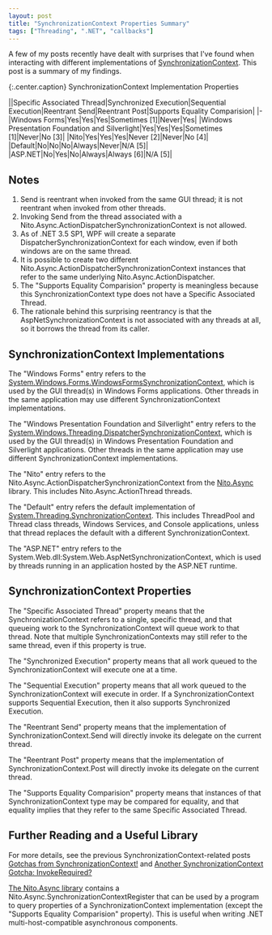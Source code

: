 ```yaml
---
layout: post
title: "SynchronizationContext Properties Summary"
tags: ["Threading", ".NET", "callbacks"]
---
```



A few of my posts recently have dealt with surprises that I've found when interacting with different implementations of [SynchronizationContext](http://msdn.microsoft.com/en-us/library/system.threading.synchronizationcontext.aspx). This post is a summary of my findings.



{:.center.caption}
SynchronizationContext Implementation Properties

||Specific Associated Thread|Synchronized Execution|Sequential Execution|Reentrant Send|Reentrant Post|Supports Equality Comparision|
|-
|Windows Forms|Yes|Yes|Yes|Sometimes [1]|Never|Yes|
|Windows Presentation Foundation and Silverlight|Yes|Yes|Yes|Sometimes [1]|Never|No [3]|
|Nito|Yes|Yes|Yes|Never [2]|Never|No [4]|
|Default|No|No|No|Always|Never|N/A [5]|
|ASP.NET|No|Yes|No|Always|Always [6]|N/A [5]|


## Notes


1. Send is reentrant when invoked from the same GUI thread; it is not reentrant when invoked from other threads.
1. Invoking Send from the thread associated with a Nito.Async.ActionDispatcherSynchronizationContext is not allowed.
1. As of .NET 3.5 SP1, WPF will create a separate DispatcherSynchronizationContext for each window, even if both windows are on the same thread.
1. It is possible to create two different Nito.Async.ActionDispatcherSynchronizationContext instances that refer to the same underlying Nito.Async.ActionDispatcher.
1. The "Supports Equality Comparision" property is meaningless because this SynchronizationContext type does not have a Specific Associated Thread.
1. The rationale behind this surprising reentrancy is that the AspNetSynchronizationContext is not associated with any threads at all, so it borrows the thread from its caller.


## SynchronizationContext Implementations



The "Windows Forms" entry refers to the [System.Windows.Forms.WindowsFormsSynchronizationContext](http://msdn.microsoft.com/en-us/library/system.windows.forms.windowsformssynchronizationcontext.aspx), which is used by the GUI thread(s) in Windows Forms applications. Other threads in the same application may use different SynchronizationContext implementations.




The "Windows Presentation Foundation and Silverlight" entry refers to the [System.Windows.Threading.DispatcherSynchronizationContext](http://msdn.microsoft.com/en-us/library/system.windows.threading.dispatchersynchronizationcontext.aspx), which is used by the GUI thread(s) in Windows Presentation Foundation and Silverlight applications. Other threads in the same application may use different SynchronizationContext implementations.




The "Nito" entry refers to the Nito.Async.ActionDispatcherSynchronizationContext from the [Nito.Async](http://nitoasync.codeplex.com/) library. This includes Nito.Async.ActionThread threads.




The "Default" entry refers the default implementation of [System.Threading.SynchronizationContext](http://msdn.microsoft.com/en-us/library/system.threading.synchronizationcontext.aspx). This includes ThreadPool and Thread class threads, Windows Services, and Console applications, unless that thread replaces the default with a different SynchronizationContext.




The "ASP.NET" entry refers to the System.Web.dll:System.Web.AspNetSynchronizationContext, which is used by threads running in an application hosted by the ASP.NET runtime.



## SynchronizationContext Properties



The "Specific Associated Thread" property means that the SynchronizationContext refers to a single, specific thread, and that queueing work to the SynchronizationContext will queue work to that thread. Note that multiple SynchronizationContexts may still refer to the same thread, even if this property is true.




The "Synchronized Execution" property means that all work queued to the SynchronizationContext will execute one at a time.




The "Sequential Execution" property means that all work queued to the SynchronizationContext will execute in order. If a SynchronizationContext supports Sequential Execution, then it also supports Synchronized Execution.




The "Reentrant Send" property means that the implementation of SynchronizationContext.Send will directly invoke its delegate on the current thread.




The "Reentrant Post" property means that the implementation of SynchronizationContext.Post will directly invoke its delegate on the current thread.




The "Supports Equality Comparision" property means that instances of that SynchronizationContext type may be compared for equality, and that equality implies that they refer to the same Specific Associated Thread.



## Further Reading and a Useful Library



For more details, see the previous SynchronizationContext-related posts [Gotchas from SynchronizationContext!](http://blog.stephencleary.com/2009/08/gotchas-from-synchronizationcontext.html) and [Another SynchronizationContext Gotcha: InvokeRequired?](http://blog.stephencleary.com/2009/09/another-synchronizationcontext-gotcha.html)





[The Nito.Async library](http://nitoasync.codeplex.com/) contains a Nito.Async.SynchronizationContextRegister that can be used by a program to query properties of a SynchronizationContext implementation (except the "Supports Equality Comparision" property). This is useful when writing .NET multi-host-compatible asynchronous components.


